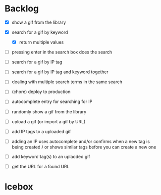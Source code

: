 # Backlog

- [x] show a gif from the library
- [x] search for a gif by keyword
  - [x] return multiple values
- [ ] pressing enter in the search box does the search
- [ ] search for a gif by IP tag
- [ ] search for a gif by IP tag and keyword together
- [ ] dealing with multiple search terms in the same search
- [ ] (chore) deploy to production
- [ ] autocomplete entry for searching for IP
- [ ] randomly show a gif from the library
- [ ] upload a gif (or import a gif by URL)
- [ ] add IP tags to a uploaded gif
- [ ] adding an IP uses autocomplete and/or confirms when a new tag is being created / or shows similar tags before you can create a new one
- [ ] add keyword tag(s) to an uplaoded gif
- [ ] get the URL for a found URL


# Icebox

